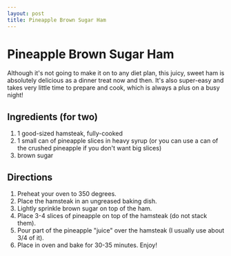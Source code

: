 ```yaml
---
layout: post
title: Pineapple Brown Sugar Ham
---
```


# Pineapple Brown Sugar Ham
Although it's not going to make it on to any diet plan, this juicy, sweet ham is absolutely delicious as a dinner treat now and then. It's also super-easy and takes very little time to prepare and cook, which is always a plus on 
a busy night!

## Ingredients (for two)
1. 1 good-sized hamsteak, fully-cooked
1. 1 small can of pineapple slices in heavy syrup (or you can use a can of the crushed pineapple if you don't want big slices)
1. brown sugar

## Directions
1. Preheat your oven to 350 degrees. 
1. Place the hamsteak in an ungreased baking dish. 
1. Lightly sprinkle brown sugar on top of the ham. 
1. Place 3-4 slices of pineapple on top of the hamsteak (do not stack them). 
1. Pour part of the pineapple "juice" over the hamsteak (I usually use about 3/4 of it). 
1. Place in oven and bake for 30-35 minutes. Enjoy!
